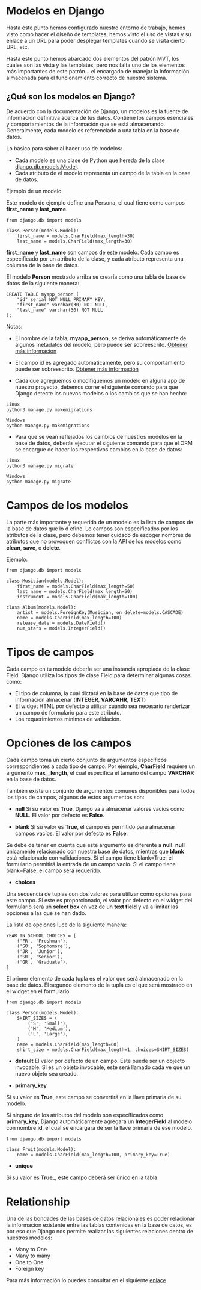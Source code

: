 # Modelos en Django

Hasta este punto hemos configurado nuestro entorno de trabajo, hemos visto
como hacer el diseño de templates, hemos visto el uso de vistas y su enlace
a un URL para poder desplegar templates cuando se visita cierto URL, etc.

Hasta este punto hemos abarcado dos elementos del patrón MVT, los cuales son 
las vista y las templates, pero nos falta uno de los elementos más importantes de este patrón...
el encargado de manejar la información almacenada para el funcionamiento correcto de nuestro
sistema.

## ¿Qué son los modelos en Django?
De acuerdo con la documentación de Django, un modelos es la fuente de información definitiva acerca de tus datos.
Contiene los campos esenciales y comportamientos de la información que se está almacenando. Generalmente, cada modelo
es referenciado a una tabla en la base de datos.

Lo básico para saber al hacer uso de modelos:
- Cada modelo es una clase de Python que hereda de la clase [django.db.models.Model](https://docs.djangoproject.com/en/4.0/ref/models/instances/#django.db.models.Model).
- Cada atributo de el modelo representa un campo de la tabla en la base de datos.

Ejemplo de un modelo:

Este modelo de ejemplo define una Persona, el cual tiene
como campos __first_name__ y __last_name__.


```
from django.db import models

class Person(models.Model):
    first_name = models.CharField(max_length=30)
    last_name = models.CharField(max_length=30)
```

__first_name__ y __last_name__ son campos de este modelo.
Cada campo es especificado por un atributo de la clase, y cada atributo representa una columna de la base de datos.

El modelo __Person__ mostrado arriba se crearía como una tabla de base de datos de la siguiente manera:

```
CREATE TABLE myapp_person (
    "id" serial NOT NULL PRIMARY KEY,
    "first_name" varchar(30) NOT NULL,
    "last_name" varchar(30) NOT NULL
);
```

Notas:
- El nombre de la tabla, __myapp_person__, se deriva automáticamente de algunos metadatos del modelo, pero puede ser sobreescrito. [Obtener más información](https://docs.djangoproject.com/en/4.0/ref/models/options/#table-names)

- El campo id es agregado automáticamente, pero su comportamiento puede ser sobreescrito. [Obtener más información](https://docs.djangoproject.com/en/4.0/topics/db/models/#automatic-primary-key-fields)

- Cada que agreguemos o modifiquemos un modelo en alguna app de nuestro proyecto, debemos correr el siguiente comando para que Django detecte los nuevos modelos o los cambios que se han hecho:

```
Linux
python3 manage.py makemigrations
```

```
Windows
python manage.py makemigrations
```

- Para que se vean reflejados los cambios de nuestros modelos en la base de datos, deberás ejecutar el siguiente comando para que el ORM se encargue de hacer los respectivos cambios en la base de datos:

```
Linux
python3 manage.py migrate
```

```
Windows
python manage.py migrate
```

# Campos de los modelos

La parte más importante y requerida de un modelo es la lista de campos de la base de datos que lo d efine. Lo campos son especificados por los atributos de la clase, pero debemos tener cuidado de escoger nombres de atributos que no provoquen conflictos con la API de los modelos como __clean__, __save__, o __delete__.

Ejemplo:

```
from django.db import models

class Musician(models.Model):
    first_name = models.CharField(max_length=50)
    last_name = models.CharField(max_length=50)
    instrument = models.CharField(max_length=100)

class Album(models.Model):
    artist = models.ForeignKey(Musician, on_delete=models.CASCADE)
    name = models.CharField(max_length=100)
    release_date = models.DateField()
    num_stars = models.IntegerField()
```

# Tipos de campos

Cada campo en tu modelo debería ser una instancia apropiada de la clase Field. Django utiliza los tipos de clase Field para determinar algunas cosas como:
- El tipo de columna, la cual dictará en la base de datos que tipo de información almacenar (__INTEGER__, __VARCAHR__, __TEXT__)
- El widget HTML por defecto a utilizar cuando sea necesario renderizar un campo de formulario para este atributo.
- Los requerimientos mínimos de validación.

# Opciones de los campos

Cada campo toma un cierto conjunto de argumentos específicos correspondientes a cada tipo de campo. Por ejemplo, __CharField__ requiere un argumento  __max__length__, el cual específica el tamaño del campo __VARCHAR__ en la base de datos.

También existe un conjunto de argumentos comunes disponibles para todos los tipos de campos, algunos de estos argumentos son:

- __null__
Si su valor es __True__, Django va a almacenar valores vacíos como __NULL__. El valor por defecto es __False__.

- __blank__
Si su valor es __True__, el campo es permitido para almacenar campos vacíos. El valor por defecto es __False__.

Se debe de tener en cuenta que este argumento es diferente a __null__. __null__ únicamente relacionado con nuestra base de datos, mientras que __blank__ está relacionado con validaciones. Si el campo tiene blank=True, el formulario permitirá la entrada de un campo vacío. Si el campo tiene blank=False, el campo será requerido.

- __choices__

Una secuencia de tuplas con dos valores para utilizar como opciones para este campo. Si este es proporcionado, el valor por defecto en el widget del formulario será un __select box__ en vez de un __text field__ y va a limitar las opciones a las que se han dado.

La lista de opciones luce de la siguiente manera:

```
YEAR_IN_SCHOOL_CHOICES = [
    ('FR', 'Freshman'),
    ('SO', 'Sophomore'),
    ('JR', 'Junior'),
    ('SR', 'Senior'),
    ('GR', 'Graduate'),
]
```

El primer elemento de cada tupla es el valor que será almacenado en la base de datos. El segundo elemento de la tupla es el que será mostrado en el widget en el formulario.

```
from django.db import models

class Person(models.Model):
    SHIRT_SIZES = (
        ('S', 'Small'),
        ('M', 'Medium'),
        ('L', 'Large'),
    )
    name = models.CharField(max_length=60)
    shirt_size = models.CharField(max_length=1, choices=SHIRT_SIZES)
```

- __default__ 
El valor por defecto de un campo. Este puede ser un objecto invocable. Si es un objeto invocable, este será llamado cada ve que un nuevo objeto sea creado.

- __primary_key__

Si su valor es __True__, este campo se convertirá en la llave primaria de su modelo.

Si ninguno de los atributos del modelo son específicados como __primary_key__, Django automáticamente agregará un __IntegerField__ al modelo con nombre __id__, el cual se encargará de ser la llave primaria de ese modelo.

```
from django.db import models

class Fruit(models.Model):
    name = models.CharField(max_length=100, primary_key=True)
```

- __unique__

Si su valor es __True___, este campo deberá ser único en la tabla.

# Relationship

Una de las bondades de las bases de datos relacionales es poder relacionar la información existente entre las tablas contenidas en la base de datos, es por eso que Django nos permite realizar las siguientes relaciones dentro de nuestros modelos:
- Many to One
- Many to many
- One to One
- Foreign key

Para más información lo puedes consultar en el siguiente [enlace](https://docs.djangoproject.com/en/4.0/topics/db/models/#relationships)
